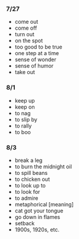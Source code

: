 ### 7/27
   + come out
   + come off
   + turn out
   + on the spot
   + too good to be true
   + one step at a time
   + sense of wonder
   + sense of humor
   + take out

### 8/1
   + keep up
   + keep on
   + to nag
   + to slip by
   + to rally
   + to boo

### 8/3
   + break a leg
   + to burn the midnight oil
   + to spill beans
   + to chicken out
   + to look up to
   + to look for
   + to admire
   + metaphorical [meaning]
   + cat got your tongue
   + go down in flames
   + setback
   + 1900s, 1920s, etc.
